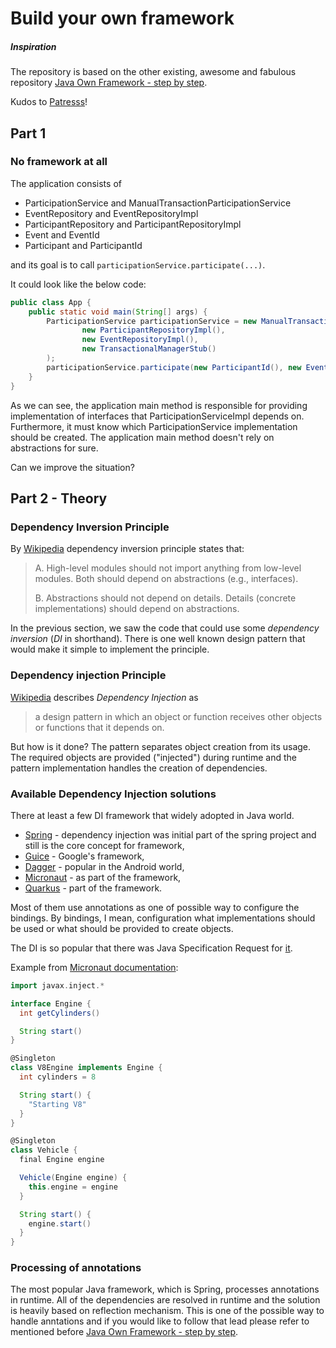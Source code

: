 # Build your own framework

##### Inspiration

The repository is based on the other existing, awesome and fabulous
repository [Java Own Framework - step by step](https://github.com/Patresss/Java-Own-Framework---step-by-step).

Kudos to [Patresss](https://github.com/Patresss)!

## Part 1

### No framework at all

The application consists of

* ParticipationService and ManualTransactionParticipationService
* EventRepository and EventRepositoryImpl
* ParticipantRepository and ParticipantRepositoryImpl
* Event and EventId
* Participant and ParticipantId

and its goal is to call `participationService.participate(...)`.

It could look like the below code:

```java
public class App {
    public static void main(String[] args) {
        ParticipationService participationService = new ManualTransactionParticipationService(
                new ParticipantRepositoryImpl(),
                new EventRepositoryImpl(),
                new TransactionalManagerStub()
        );
        participationService.participate(new ParticipantId(), new EventId());
    }
}
```

As we can see, the application main method is responsible for providing implementation of interfaces that
ParticipationServiceImpl depends on. Furthermore, it must know which ParticipationService implementation should be
created. The application main method doesn't rely on abstractions for sure.

Can we improve the situation?

## Part 2 - Theory

### Dependency Inversion Principle

By [Wikipedia](https://en.wikipedia.org/wiki/Dependency_inversion_principle) dependency inversion principle states that:
> A. High-level modules should not import anything from low-level modules. Both should depend on abstractions (e.g., interfaces).
>
> B. Abstractions should not depend on details. Details (concrete implementations) should depend on abstractions.

In the previous section, we saw the code that could use some *dependency inversion* (*DI* in shorthand). There is one
well known design pattern that would make it simple to implement the principle.

### Dependency injection Principle

[Wikipedia](https://en.wikipedia.org/wiki/Dependency_injection) describes *Dependency Injection* as
> a design pattern in which an object or function receives other objects or functions that it depends on.

But how is it done? The pattern separates object creation from its usage. The required objects are provided ("injected")
during runtime and the pattern implementation handles the creation of dependencies.

### Available Dependency Injection solutions

There at least a few DI framework that widely adopted in Java world.

* [Spring](https://spring.io) - dependency injection was initial part of the spring project and still is the core
  concept for framework,
* [Guice](https://github.com/google/guice) - Google's framework,
* [Dagger](https://dagger.dev/dev-guide/) - popular in the Android world,
* [Micronaut](https://micronaut.io) - as part of the framework,
* [Quarkus](https://quarkus.io/guides/cdi-reference) - part of the framework.

Most of them use annotations as one of possible way to configure the bindings. By bindings, I mean, configuration what
implementations should be used or what should be provided to create objects.

The DI is so popular that there was Java Specification Request for [it](https://jcp.org/en/jsr/detail?id=330). 

Example from [Micronaut documentation](https://docs.micronaut.io/1.0.0/guide/index.html#beans):

```groovy
import javax.inject.*

interface Engine {
  int getCylinders()

  String start()
}

@Singleton
class V8Engine implements Engine {
  int cylinders = 8

  String start() {
    "Starting V8"
  }
}

@Singleton
class Vehicle {
  final Engine engine

  Vehicle(Engine engine) {
    this.engine = engine
  }

  String start() {
    engine.start()
  }
}
```

### Processing of annotations

The most popular Java framework, which is Spring, processes annotations in runtime. 
All of the dependencies are resolved in runtime and the solution is heavily based on reflection mechanism. 
This is one of the possible way to handle anntations and if you would like to follow that lead please refer to mentioned before
 [Java Own Framework - step by step](https://github.com/Patresss/Java-Own-Framework---step-by-step). 
